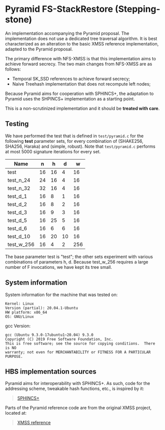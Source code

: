 # Pyramid FS-StackRestore (Stepping-stone)

An implementation accompanying the Pyramid proposal. 
The implementation does not use a dedicated tree traversal algorithm.
It is best characterized as an alteration to the basic XMSS
reference implementation, adapted to the Pyramid proposal. 

The primary difference with NFS-XMSS is that this implementation aims to achieve forward secrecy.
The two main changes from NFS-XMSS are as follows:
- Temporal SK_SSD references to achieve forward secrecy;
- Naive Treehash implementation that does not recompute left nodes;

Because Pyramid aims for cooperation with SPHINCS+, 
the adaptation to Pyramid uses the SHPINCS+ implementation as a starting point.

This is a non-scrutinized implementation and it should be **treated with care**.

## Testing

We have performed the test that is defined in `test/pyramid.c`
for the following **test** parameter sets, for every combination
of (SHAKE256, SHA256, Haraka) and (simple, robust). 
Note that `test/pyramid.c` performs at most 5000 signature iterations for every set.

| Name       | n   | h  | d   | w   |
|------------|-----|----|-----|-----|
| test       | 16  | 16 | 4   | 16  |
| test_n_24  | 24  | 16 | 4   | 16  |
| test_n_32  | 32  | 16 | 4   | 16  |
| test_d_1   | 16  | 8  | 1   | 16  |
| test_d_2   | 16  | 8  | 2   | 16  |
| test_d_3   | 16  | 9  | 3   | 16  |
| test_d_5   | 16  | 25 | 5   | 16  |
| test_d_6   | 16  | 6  | 6   | 16  |
| test_d_10  | 16  | 20 | 10  | 16  |
| test_w_256 | 16  | 4  | 2   | 256 |

The base parameter test is "test"; 
the other sets experiment with various combinations of parameters h, d.
Because test_w_256 requires a large number of F invocations, 
we have kept its tree small.

## System information

System information for the machine that was tested on:
```
Kernel: Linux 
Version (partial): 20.04.1-Ubuntu 
HW platform: x86_64
OS: GNU/Linux
```

gcc Version:
```
gcc (Ubuntu 9.3.0-17ubuntu1~20.04) 9.3.0
Copyright (C) 2019 Free Software Foundation, Inc.
This is free software; see the source for copying conditions.  There is NO
warranty; not even for MERCHANTABILITY or FITNESS FOR A PARTICULAR PURPOSE.
```

## HBS implementation sources

Pyramid aims for interoperability with SPHINCS+. 
As such, code for the addressing scheme, tweakable hash functions, etc., is inspired by it: 
> [SPHINCS+](https://github.com/sphincs/sphincsplus)

Parts of the Pyramid reference code are from the original XMSS project, located at:
> [XMSS reference](https://github.com/XMSS/xmss-reference)
